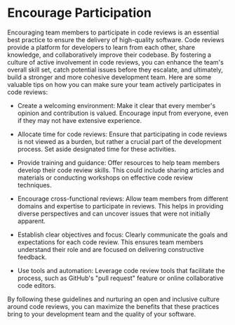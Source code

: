 # Encourage Participation

Encouraging team members to participate in code reviews is an essential best practice to ensure the delivery of high-quality software. Code reviews provide a platform for developers to learn from each other, share knowledge, and collaboratively improve their codebase. By fostering a culture of active involvement in code reviews, you can enhance the team's overall skill set, catch potential issues before they escalate, and ultimately, build a stronger and more cohesive development team. Here are some valuable tips on how you can make sure your team actively participates in code reviews:

- Create a welcoming environment: Make it clear that every member's opinion and contribution is valued. Encourage input from everyone, even if they may not have extensive experience.

- Allocate time for code reviews: Ensure that participating in code reviews is not viewed as a burden, but rather a crucial part of the development process. Set aside designated time for these activities.

- Provide training and guidance: Offer resources to help team members develop their code review skills. This could include sharing articles and materials or conducting workshops on effective code review techniques.

- Encourage cross-functional reviews: Allow team members from different domains and expertise to participate in reviews. This helps in providing diverse perspectives and can uncover issues that were not initially apparent.

- Establish clear objectives and focus: Clearly communicate the goals and expectations for each code review. This ensures team members understand their role and are focused on delivering constructive feedback.

- Use tools and automation: Leverage code review tools that facilitate the process, such as GitHub's "pull request" feature or online collaborative code editors.

By following these guidelines and nurturing an open and inclusive culture around code reviews, you can maximize the benefits that these practices bring to your development team and the quality of your software.